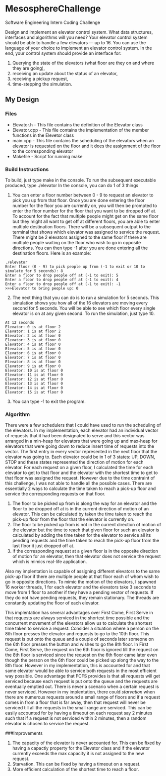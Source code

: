 # MesosphereChallenge
Software Engineering Intern Coding Challenge

Design and implement an elevator control system. What data structures, interfaces and algorithms will you need? Your elevator control system should be able to handle a few elevators — up to 16.
You can use the language of your choice to implement an elevator control system. In the end, your control system should provide an interface for:

1. Querying the state of the elevators (what floor are they on and where they are going),
2. receiving an update about the status of an elevator,
3. receiving a pickup request,
4. time-stepping the simulation.

## My Design
### Files
* Elevator.h - This file contains the definition of the Elevator class
* Elevator.cpp - This file contains the implementation of the member functions in the Elevetor class
* main.cpp - This file contains the scheduling of the elevators when an elevator is requested on the floor and it does the assignment of the floor to the corresponding elevator
* Makefile - Script for running make

### Build Instructions
To build, just type make in the console. To run the subsequent executable produced, type ./elevator
In the console, you can do 1 of 3 things

1. You can enter a floor number between 0 - 9 to request an elevator to pick you up from that floor. Once you are done entering the floor number for the floor you are currently on, you will then be prompted to enter the floor number for the floor that you want to be dropped off at. To account for the fact that multiple people might get on the same floor but they might all want to get off at different floors, you are able to enter multiple destination floors. There will be a subsequent output to the terminal that shows which elevator was assigned to service the request. There might be 2 elevators assigned to the same floor if there are multiple people waiting on the floor who wish to go in opposite directions. You can then type -1 after you are done entering all the destination floors. Here is an example:
  ```
  ./elevator 
  Enter floor (0 - 9) to pick people up from (-1 to exit or 10 to simulate for 5 seconds): 8
  Enter a floor to drop people off at (-1 to exit): 5
  Enter a floor to drop people off at (-1 to exit): 4
  Enter a floor to drop people off at (-1 to exit): -1
  >>>Elevator to bring people up: 0
  ```

2. The next thing that you can do is to run a simulation for 5 seconds. This simulation shows you how all of the 16 elevators are moving every second for 5 seconds. You will be able to see which floor every single elevator is on at any given second. To run the simulation, just type 10.
  ```
  At 12 seconds
  Elevator: 0 is at floor 2
  Elevator: 1 is at floor 2
  Elevator: 2 is at floor 0
  Elevator: 3 is at floor 0
  Elevator: 4 is at floor 0
  Elevator: 5 is at floor 0
  Elevator: 6 is at floor 0
  Elevator: 7 is at floor 0
  Elevator: 8 is at floor 0
  Elevator: 9 is at floor 0
  Elevator: 10 is at floor 0
  Elevator: 11 is at floor 0
  Elevator: 12 is at floor 0
  Elevator: 13 is at floor 0
  Elevator: 14 is at floor 0
  Elevator: 15 is at floor 0
  ```

3. You can type -1 to exit the program.

### Algorithm
There were a few schedulers that I could have used to run the scheduling of the elevators. In my implementation, each elevator had an individual vector of requests that it had been designated to serve and this vector was arranged in a min-heap for elevators that were going up and max-heap for elevators that were going down to reduce insert time of requests into the vector. The first entry in every vector represented in the next floor that the elevator was going to. Each elevator could be in 1 of 3 states: UP, DOWN, STOP and these states represented the direction of motion for each elevator. For each request on a given floor, I calculated the time for each elevator to get to that floor and the elevator with the shortest time to get to that floor was assigned the request. However due to the time contraint of this challenge, I was not able to handle all the possible cases. There are essentially 2 ways to calculate the time taken to reach a pick-up floor and service the corresponding requests on that floor. 

1. The floor to be picked up from is along the way for an elevator and the floor to be dropped off at is in the current direction of motion of an elevator. This can be calculated by taken the time taken to reach the pick-up floor from the floor that the elevator is currently on. 
2. The floor to be picked up from is not in the current direction of motion of the elevator but the time to reach that given floor for such an elevator is calculated by adding the time taken for the elevator to service all its pending requests and the time taken to reach the pick-up floor from the last floor it just dropped off at.
3. If the corresponding request at a given floor is in the opposite direction of motion for an elevator, then that elevator does not service the request which is mimics real-life application.

Also my implentation is capable of assigning different elevators to the same pick-up floor if there are multiple people at that floor each of whom wish to go in opposite directions. To mimic the motion of the elevators, I spawned 16 worker threads, 1 for each elevator and the elevators take 3 seconds to move from 1 floor to another if they have a pending vector of requests. If they do not have pending requests, they remain stationary. The threads are constantly updating the floor of each elevator.

This implentation has several advantages over First Come, First Serve in that requests are always serviced in the shortest time possible and the concurrent movement of the elevators allow us to calculate the shortest time taken to service a request. Consider a situation where a person on the 8th floor presses the elevator and requests to go to the 10th floor. This request is put onto the queue and a couple of seconds later someone on the 6th floor presses the button and wishes to go the 8th floor. In First Come, First Serve, the request on the 6th floor is ignored till the request on the 8th floor is serviced since the request on the 6th floor came later even though the person on the 6th floor could be picked up along the way to the 8th floor. However in my implementation, this is accounted for and that same elevator would be able to service both requests in the most efficient way possible. One advantage that FCFS provides is that all requests will get serviced because each request is put onto the queue and the requests are eventually emptied out. There is never a scenario when a certain request is never serviced. However in my implentation, there could *starvation* when there are numerous requests around a small range of floors and if a request comes in from a floor that is far away, then that request will never be serviced till all the requests in the small range are serviced. This can be easily accounted for by having a timeout on each request say 2 minutes such that if a request is not serviced within 2 minutes, then a random elevator is chosen to service the request. 

###Improvements

1. The capacity of the elevator is never accounted for. This can be fixed by having a capactiy property for the Elevator class and if the elevator currently exceeds the max capacity it is not assigned to the new request.
2. Starvation. This can be fixed by having a timeout on a request. 
3. More efficient calculation of the shortest time to reach a floor.
